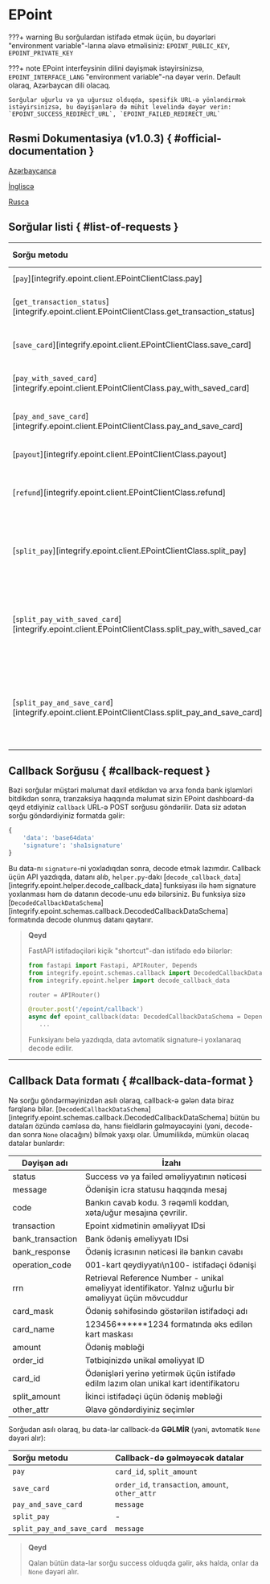 # EPoint

???+ warning
    Bu sorğulardan istifadə etmək üçün, bu dəyərləri "environment variable"-larına əlavə etməlisiniz: `EPOINT_PUBLIC_KEY`, `EPOINT_PRIVATE_KEY`

???+ note
    EPoint interfeysinin dilini dəyişmək istəyirsinizsə, `EPOINT_INTERFACE_LANG` "environment variable"-na dəyər verin. Default olaraq, Azərbaycan dili olacaq.

    Sorğular uğurlu və ya uğursuz olduqda, spesifik URL-ə yönləndirmək istəyirsinizsə, bu dəyişənlərə də mühit levelində dəyər verin: `EPOINT_SUCCESS_REDIRECT_URL`, `EPOINT_FAILED_REDIRECT_URL`

## Rəsmi Dokumentasiya (v1.0.3) { #official-documentation }

[Azərbaycanca](https://epointbucket.s3.eu-central-1.amazonaws.com/files/instructions/API%20Epoint%20az.pdf)

[İngliscə](https://epointbucket.s3.eu-central-1.amazonaws.com/files/instructions/API%20Epoint%20en.pdf)

[Rusca](https://epointbucket.s3.eu-central-1.amazonaws.com/files/instructions/API%20Epoint%20ru.pdf)

## Sorğular listi { #list-of-requests }

| Sorğu metodu                                                                                       | Məqsəd                                                               |                EPoint API                 |  Callback-ə sorğu atılır  |
| :------------------------------------------------------------------------------------------------- | :------------------------------------------------------------------- | :---------------------------------------: | :-----------------------: |
| [`pay`][integrify.epoint.client.EPointClientClass.pay]                                             | Ödəniş                                                               |             `/api/1/request`              | :fontawesome-solid-check: |
| [`get_transaction_status`][integrify.epoint.client.EPointClientClass.get_transaction_status]       | Ödəniş statusunun yoxlanılması                                       |            `/api/1/get-status`            |            :x:            |
| [`save_card`][integrify.epoint.client.EPointClientClass.save_card]                                 | Ödəniş olmadan kartı yadda saxlamaq                                  |        `/api/1/card-registration`         | :fontawesome-solid-check: |
| [`pay_with_saved_card`][integrify.epoint.client.EPointClientClass.pay_with_saved_card]             | Saxlanılan kartla ödəniş                                             |           `/api/1/execute-pay`            |            :x:            |
| [`pay_and_save_card`][integrify.epoint.client.EPointClientClass.pay_and_save_card]                 | Ödəniş etmə və kartı yadda saxlamaq                                  |    `/api/1/card-registration-with-pay`    | :fontawesome-solid-check: |
| [`payout`][integrify.epoint.client.EPointClientClass.payout]                                       | Vəsaitlərin köçürülməsi                                              |          `/api/1/refund-request`          |            :x:            |
| [`refund`][integrify.epoint.client.EPointClientClass.refund]                                       | Ödənişi tam və ya yarımçıq geri qaytarma                             |             `/api/1/reverse`              |            :x:            |
| [`split_pay`][integrify.epoint.client.EPointClientClass.split_pay]                                 | Ödənişi başqa EPoint istifadəçisi ilə bölüb ödəmə                    |          `/api/1/split-request`           | :fontawesome-solid-check: |
| [`split_pay_with_saved_card`][integrify.epoint.client.EPointClientClass.split_pay_with_saved_card] | Saxlanılmış kartla ödənişi başqa EPoint istifadəçisi ilə bölüb ödəmə |        `/api/1/split-execute-pay`         |            :x:            |
| [`split_pay_and_save_card`][integrify.epoint.client.EPointClientClass.split_pay_and_save_card]     | Ödənişi başqa EPoint istifadəçisi ilə bölüb ödəmə və kartı saxlamaq  | `/api/1/split-card-registration-with-pay` | :fontawesome-solid-check: |

## Callback Sorğusu { #callback-request }

Bəzi sorğular müştəri məlumat daxil etdikdən və arxa fonda bank işləmləri bitdikdən sonra, tranzaksiya haqqında məlumat sizin EPoint dashboard-da qeyd etdiyiniz `callback` URL-ə POST sorğusu göndərilir. Data siz adətən sorğu göndərdiyiniz formatda gəlir:

```python
{
    'data': 'base64data'
    'signature': 'sha1signature'
}
```

Bu data-nı `signature`-ni yoxladıqdan sonra, decode etmək lazımdır. Callback üçün API yazdıqda, datanı alıb, `helper.py`-dakı [`decode_callback_data`][integrify.epoint.helper.decode_callback_data] funksiyası ilə həm signature yoxlanması həm də datanın decode-unu edə bilərsiniz. Bu funksiya sizə [`DecodedCallbackDataSchema`][integrify.epoint.schemas.callback.DecodedCallbackDataSchema] formatında decode olunmuş datanı qaytarır.

> **Qeyd**
>
> FastAPI istifadəçiləri kiçik "shortcut"-dan istifadə edə bilərlər:
>
> ```python
> from fastapi import Fastapi, APIRouter, Depends
> from integrify.epoint.schemas.callback import DecodedCallbackDataSchema
> from integrify.epoint.helper import decode_callback_data
>
> router = APIRouter()
>
> @router.post('/epoint/callback')
> async def epoint_callback(data: DecodedCallbackDataSchema = Depends(decode_callback_data)):
>    ...
> ```
>
> Funksiyanı belə yazdıqda, data avtomatik signature-i yoxlanaraq decode edilir.

---

## Callback Data formatı { #callback-data-format }

Nə sorğu göndərməyinizdən asılı olaraq, callback-ə gələn data biraz fərqlənə bilər. [`DecodedCallbackDataSchema`][integrify.epoint.schemas.callback.DecodedCallbackDataSchema] bütün bu dataları özündə cəmləsə də, hansı fieldlərin gəlməyəcəyini (yəni, decode-dan sonra `None` olacağını) bilmək yaxşı olar. Ümumilikdə, mümkün olacaq datalar bunlardır:

| Dəyişən adı      | İzahı                                                                                                   |
| ---------------- | ------------------------------------------------------------------------------------------------------- |
| status           | Success və ya failed əməliyyatının nəticəsi                                                             |
| message          | Ödənişin icra statusu haqqında mesaj                                                                    |
| code             | Bankın cavab kodu. 3 rəqəmli koddan, xəta/uğur mesajına çevrilir.                                       |
| transaction      | Epoint xidmətinin əməliyyat IDsi                                                                        |
| bank_transaction | Bank ödəniş əməliyyatı IDsi                                                                             |
| bank_response    | Ödəniş icrasının nəticəsi ilə bankın cavabı                                                             |
| operation_code   | 001-kart qeydiyyatı\n100- istifadəçi ödənişi                                                            |
| rrn              | Retrieval Reference Number - unikal əməliyyat identifikator. Yalnız uğurlu bir əməliyyat üçün mövcuddur |
| card_mask        | Ödəniş səhifəsində göstərilən istifadəçi adı                                                            |
| card_name        | 123456******1234 formatında əks edilən kart maskası                                                     |
| amount           | Ödəniş məbləği                                                                                          |
| order_id         | Tətbiqinizdə unikal əməliyyat ID                                                                        |
| card_id          | Ödənişləri yerinə yetirmək üçün istifadə edilm lazım olan unikal kart identifikatoru                    |
| split_amount     | İkinci istifadəçi üçün ödəniş məbləği                                                                   |
| other_attr       | Əlavə göndərdiyiniz seçimlər                                                                            |

Sorğudan asılı olaraq, bu data-lar callback-də **GƏLMİR** (yəni, avtomatik `None` dəyəri alır):

| Sorğu metodu              | Callback-də gəlməyəcək datalar                    |
| :------------------------ | :------------------------------------------------ |
| `pay`                     | `card_id`, `split_amount`                         |
| `save_card`               | `order_id`, `transaction`, `amount`, `other_attr` |
| `pay_and_save_card`       | `message`                                         |
| `split_pay`               | -                                                 |
| `split_pay_and_save_card` | `message`                                         |

> **Qeyd**
>
> Qalan bütün data-lar sorğu success olduqda gəlir, əks halda, onlar da `None` dəyəri alır.
